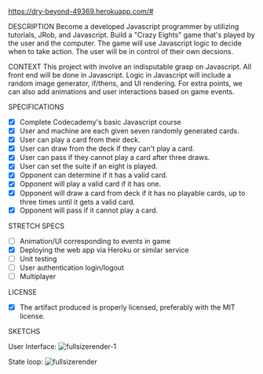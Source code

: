 https://dry-beyond-49369.herokuapp.com/#

DESCRIPTION
  Become a developed Javascript programmer by utilizing tutorials, JRob, and Javascript. Build a "Crazy Eights" game that's played by the user and the computer. The game will use Javascript logic to decide when to take action. The user will be in control of their own decsions.

CONTEXT
 This project with involve an indisputable grasp on Javascript. All front end will be done in Javascript. Logic in Javascript will include a random image generator, if/thens, and UI rendering. For extra points, we can also add animations and user interactions based on game events.

SPECIFICATIONS

 - [X] Complete Codecademy's basic Javascript course
 - [X] User and machine are each given seven randomly generated cards. 
 - [X] User can play a card from their deck.
 - [X] User can draw from the deck if they can't play a card.
 - [X] User can pass if they cannot play a card after three draws.
 - [X] User can set the suite if an eight is played.
 - [X] Opponent can determine if it has a valid card.
 - [X] Opponent will play a valid card if it has one.
 - [X] Opponent will draw a card from deck if it has no playable cards, up to three times until it gets a valid card.
 - [X] Opponent will pass if it cannot play a card.
 
STRETCH SPECS

 - [ ] Animation/UI corresponding to events in game
 - [X] Deploying the web app via Heroku or similar service
 - [ ] Unit testing
 - [ ] User authentication login/logout
 - [ ] Multiplayer
 
LICENSE
 
 - [X] The artifact produced is properly licensed, preferably with the MIT license.

SKETCHS 
 
User Interface: 
![fullsizerender-1](https://cloud.githubusercontent.com/assets/18561576/17112468/0c1beb02-525b-11e6-86b7-152013ec2b6c.jpg)

State loop:
![fullsizerender](https://cloud.githubusercontent.com/assets/18561576/17112477/14b86e20-525b-11e6-9d74-f7ee618d415d.jpg)


